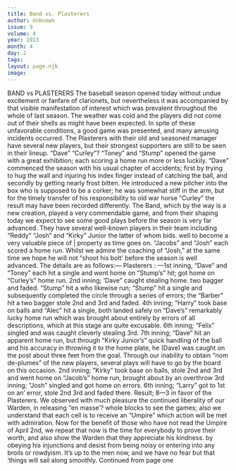 ```yaml
---
title: Band vs. Plasterers
author: Unknown
issue: 9
volume: 4
year: 1913
month: 4
day: 2
tags:
layout: page.njk
image:
---
```

BAND vs PLASTERERS The baseball season opened today without undue excitement or fanfare of clarionets, but nevertheless it was accompanied by that visible manifestation of interest which was prevalent throughout the whole of last season. The weather was cold and the players did not come out of their shells as might have been expected.    In spite of these unfavorable conditions, a good game was presented, and many amusing incidents occurred.    The Plasterers with their old and seasoned manager have several new players, but their strongest supporters are still to be seen in their lineup. “Dave” “Curley”? “Toney” and “Stump” opened the game with a great exhibition; each scoring a home run more or less luckily.    “Dave” commenced the season with his usual chapter of accidents; first by trying to hug the wall and injuring his index finger instead of catching the ball, and secondly by getting nearly frost bitten.    He introduced a new pitcher into the box who is supposed to be a corker; he was somewhat stiff in the arm, but for the timely transfer of his responsibility to old war horse “Curley” the result may have been recorded differently. The Band, which by the way is a new creation, played a very commendable game, and from their shaping today we expect to see some good plays before the season is very far advanced. They have several well-known players in their team including “Reddy” “Josh” and “Kirky” Junior the latter of whom bids. well to become a very valuable piece of | property as time goes on. “Jacobs” and “Josh” each scored a home run.    Whilst we admire the coaching of “Josh,” at the same time we hope he will not “shoot his bolt’ before the season is well advanced.    The details are as follows:— Plasterers : —1st inning, “Dave” and “Toney” each hit a single and went home on “Stump’s” hit; got home on “Curley’s” home run.    2nd inning; ‘Dave” caught stealing home. two bagger and faded. “Stump” hit a who likewise run; “Stump” hit a single and subsequently completed the circle through a series of errors; the “Barber” hit a two bagger stole 2nd and 3rd and faded.    4th inning; “Harry” took base on balls and “Alec” hit a single, both landed safely on “Dave’s” remarkably lucky home run which was brought about entirely by errors of all descriptions, which at this stage are quite excusable. 6th inning; “Felix” singled and was caught cleverly stealing 3rd.    7th inning; “Dave” hit an apparent home run, but through “Kirky Junior’s” quick handling of the ball and his accuracy in throwing it to the home plate, he (Dave) was caught on the post about three feet from the goal. Through our inability to obtain “nom de-plumes” of the new players, several plays will have to go by the board on this occasion.    2nd inning; ”Kirky” took base on balls, stole 2nd and 3rd and went home on “Jacob’s” home run, brought about by an overthrow    3rd inning; “Josh” singled and got home on errors. 6th inning; “Larry” got to 1st on an’ error, stole 2nd 3rd and faded there. Result; 8—3 in favor of the Plasterers.    We observed with much pleasure the continued liberality of our Warden, in releasing “en masse’? whole blocks to see the games; also we understand that each cell is to receive an “Umpire” which action will be met with admiration. Now for the benefit of those who have not read the Umpire of April 2nd, we repeat that now is the time for everybody to prove their worth, and also show the Warden that they appreciate his kindness. by obeying his injunctions and desist from being noisy or entering into any broils or rowdyism. It’s up to the men now, and we have no fear but that ‘things will sail along smoothly. Continued from page one 


